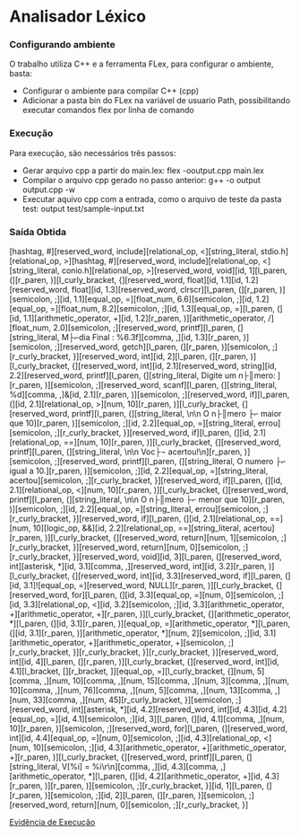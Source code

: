 # Analisador Léxico

### Configurando ambiente
O trabalho utiliza C++ e a ferramenta FLex, para configurar o ambiente, basta:
* Configurar o ambiente para compilar C++ (cpp)
* Adicionar a pasta bin do FLex na variável de usuario Path, possibilitando executar comandos flex por linha de comando

### Execução
Para execução, são necessários três passos:
* Gerar arquivo cpp a partir do main.lex: flex -ooutput.cpp main.lex 
* Compilar o arquivo cpp gerado no passo anterior: g++ -o output output.cpp -w
* Executar aquivo cpp com a entrada, como o arquivo de teste da pasta test: output test/sample-input.txt

### Saída Obtida
[hashtag, #][reserved_word, include][relational_op, <][string_literal, stdio.h][relational_op, >][hashtag, #][reserved_word, include][relational_op, <][string_literal, conio.h][relational_op, >][reserved_word, void][id, 1][l_paren, (][r_paren, )][l_curly_bracket, {][reserved_word, float][id, 1.1][id, 1.2][reserved_word, float][id, 1.3][reserved_word, clrscr][l_paren, (][r_paren, )][semicolon, ;][id, 1.1][equal_op, =][float_num, 6.6][semicolon, ;][id, 1.2][equal_op, =][float_num, 8.2][semicolon, ;][id, 1.3][equal_op, =][l_paren, (][id, 1.1][arithmetic_operator, +][id, 1.2][r_paren, )][arithmetic_operator, /][float_num, 2.0][semicolon, ;][reserved_word, printf][l_paren, (][string_literal, M├⌐dia Final : %6.3f][comma, ,][id, 1.3][r_paren, )][semicolon, ;][reserved_word, getch][l_paren, (][r_paren, )][semicolon, ;][r_curly_bracket, }][reserved_word, int][id, 2][l_paren, (][r_paren, )][l_curly_bracket, {][reserved_word, int][id, 2.1][reserved_word, string][id, 2.2][reserved_word, printf][l_paren, (][string_literal, Digite um n├║mero: ][r_paren, )][semicolon, ;][reserved_word, scanf][l_paren, (][string_literal, %d][comma, ,]&[id, 2.1][r_paren, )][semicolon, ;][reserved_word, if][l_paren, (][id, 2.1][relational_op, >][num, 10][r_paren, )][l_curly_bracket, {][reserved_word, printf][l_paren, (][string_literal, \n\n O n├║mero ├⌐ maior que 10][r_paren, )][semicolon, ;][id, 2.2][equal_op, =][string_literal, errou][semicolon, ;][r_curly_bracket, }][reserved_word, if][l_paren, (][id, 2.1][relational_op, ==][num, 10][r_paren, )][l_curly_bracket, {][reserved_word, printf][l_paren, (][string_literal, \n\n Voc├¬ acertou!\n][r_paren, )][semicolon, ;][reserved_word, printf][l_paren, (][string_literal, O numero ├⌐ igual a 10.][r_paren, )][semicolon, ;][id, 2.2][equal_op, =][string_literal, acertou][semicolon, ;][r_curly_bracket, }][reserved_word, if][l_paren, (][id, 2.1][relational_op, <][num, 10][r_paren, )][l_curly_bracket, {][reserved_word, printf][l_paren, (][string_literal, \n\n O n├║mero ├⌐ menor que 10][r_paren, )][semicolon, ;][id, 2.2][equal_op, =][string_literal, errou][semicolon, ;][r_curly_bracket, }][reserved_word, if][l_paren, (][id, 2.1][relational_op, ==][num, 10][logic_op, &&][id, 2.2][relational_op, ==][string_literal, acertou][r_paren, )][l_curly_bracket, {][reserved_word, return][num, 1][semicolon, ;][r_curly_bracket, }][reserved_word, return][num, 0][semicolon, ;][r_curly_bracket, }][reserved_word, void][id, 3][l_paren, (][reserved_word, int][asterisk, *][id, 3.1][comma, ,][reserved_word, int][id, 3.2][r_paren, )][l_curly_bracket, {][reserved_word, int][id, 3.3][reserved_word, if][l_paren, (][id, 3.1]![equal_op, =][reserved_word, NULL][r_paren, )][l_curly_bracket, {][reserved_word, for][l_paren, (][id, 3.3][equal_op, =][num, 0][semicolon, ;][id, 3.3][relational_op, <][id, 3.2][semicolon, ;][id, 3.3][arithmetic_operator, +][arithmetic_operator, +][r_paren, )][l_curly_bracket, {][arithmetic_operator, *][l_paren, (][id, 3.1][r_paren, )][equal_op, =][arithmetic_operator, *][l_paren, (][id, 3.1][r_paren, )][arithmetic_operator, *][num, 2][semicolon, ;][id, 3.1][arithmetic_operator, +][arithmetic_operator, +][semicolon, ;][r_curly_bracket, }][r_curly_bracket, }][r_curly_bracket, }][reserved_word, int][id, 4][l_paren, (][r_paren, )][l_curly_bracket, {][reserved_word, int][id, 4.1][l_bracket, [][r_bracket, ]][equal_op, =][l_curly_bracket, {][num, 5][comma, ,][num, 10][comma, ,][num, 15][comma, ,][num, 3][comma, ,][num, 10][comma, ,][num, 76][comma, ,][num, 5][comma, ,][num, 13][comma, ,][num, 33][comma, ,][num, 45][r_curly_bracket, }][semicolon, ;][reserved_word, int][asterisk, *][id, 4.2][reserved_word, int][id, 4.3][id, 4.2][equal_op, =][id, 4.1][semicolon, ;][id, 3][l_paren, (][id, 4.1][comma, ,][num, 10][r_paren, )][semicolon, ;][reserved_word, for][l_paren, (][reserved_word, int][id, 4.4][equal_op, =][num, 0][semicolon, ;][id, 4.3][relational_op, <][num, 10][semicolon, ;][id, 4.3][arithmetic_operator, +][arithmetic_operator, +][r_paren, )][l_curly_bracket, {][reserved_word, printf][l_paren, (][string_literal, V[%i] = %i\r\n][comma, ,][id, 4.3][comma, ,][arithmetic_operator, *][l_paren, (][id, 4.2][arithmetic_operator, +][id, 4.3][r_paren, )][r_paren, )][semicolon, ;][r_curly_bracket, }][id, 1][l_paren, (][r_paren, )][semicolon, ;][id, 2][l_paren, (][r_paren, )][semicolon, ;][reserved_word, return][num, 0][semicolon, ;][r_curly_bracket, }]

[Evidência de Execução](test/Evidencia-Execucao.png)